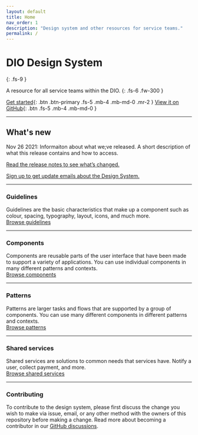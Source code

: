 ```yaml
---
layout: default
title: Home
nav_order: 1
description: "Design system and other resources for service teams."
permalink: /
---
```


# DIO Design System
{: .fs-9 }

A resource for all service teams within the DIO.
{: .fs-6 .fw-300 }

[Get started](https://twjeffery.github.io/DIO-test-2/docs/get-started){: .btn .btn-primary .fs-5 .mb-4 .mb-md-0 .mr-2 } [View it on GitHub](https://github.com/GovAlta/ui-components){: .btn .fs-5 .mb-4 .mb-md-0 }

---

## What's new
Nov 26 2021: Informaiton about what we;ve released. A short description of what this release contains and how to access.

[Read the release notes to see what’s changed.]()

[Sign up to get update emails about the Design System.]()


---

### Guidelines

Guidelines are the basic characteristics that make up a component such as colour, spacing, typography, layout, icons, and much more.
<br>
[Browse guidelines]()

---

### Components

Components are reusable parts of the user interface that have been made to support a variety of applications. You can use individual components in many different patterns and contexts.
<br>
[Browse components]()

---

### Patterns

Patterns are larger tasks and flows that are supported by a group of components. You can use many different components in different patterns and contexts.
<br>
[Browse patterns]()

---

### Shared services

Shared services are solutions to common needs that services have. Notify a user, collect payment, and more.
<br>
[Browse shared services]()

---

### Contributing

To contribute to the design system, please first discuss the change you wish to make via issue, email, or any other method with the owners of this repository before making a change. Read more about becoming a contributor in our [GitHub discussions]().
